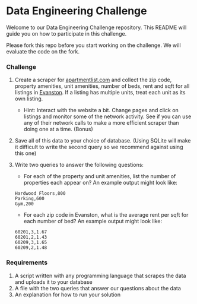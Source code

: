# Data Engineering Challenge

Welcome to our Data Engineering Challenge repository. This README will guide you on how to participate in this challenge.

Please fork this repo before you start working on the challenge. We will evaluate the code on the fork.

### Challenge

1. Create a scraper for [apartmentlist.com](https://www.apartmentlist.com/) and collect the zip code, property amenities, unit amenities, number of beds, rent and sqft for all listings in [Evanston](https://www.apartmentlist.com/il/evanston). If a listing has multiple units, treat each unit as its own listing. 
    * Hint: Interact with the website a bit. Change pages and click on listings and monitor some of the network activity. See if you can use any of their network calls to make a more efficient scraper than doing one at a time. (Bonus)

2. Save all of this data to your choice of database. (Using SQLite will make it difficult to write the second query so we recommend against using this one)

3. Write two queries to answer the following questions:
   * For each of the property and unit amenities, list the number of properties each appear on? An example output might look like:
   
   ```
   Hardwood Floors,800
   Parking,600
   Gym,200
   ```
   * For each zip code in Evanston, what is the average rent per sqft for each number of bed? An example output might look like:
   
   ```
   60201,3,1.67
   60201,2,1.43
   60209,3,1.65
   60209,2,1.48
   ```

### Requirements
1. A script written with any programming language that scrapes the data and uploads it to your database
2. A file with the two queries that answer our questions about the data
3. An explanation for how to run your solution
